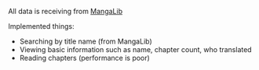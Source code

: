 All data is receiving from [MangaLib](https://mangalib.me/)

Implemented things:

-   Searching by title name (from MangaLib)
-   Viewing basic information such as name, chapter count, who translated
-   Reading chapters (performance is poor)
